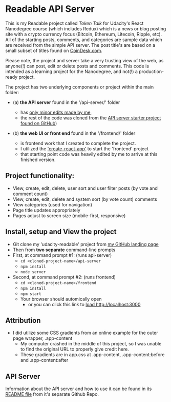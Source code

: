 # Readable API Server

This is my Readable project called *Token Talk* for Udacity's React Nanodegree course
(which includes Redux) which is a news or blog posting site with a crypto currency
focus (Bitcoin, Ethereum, Litecoin, Ripple, etc).  All of the starting posts, comments,
and categories are sample data which are received from the simple API server. The post title's
are based on a small subset of titles found on [CoinDesk.com](https://www.coindesk.com/).

Please note, the project and server take a very trusting view of the web, as anyone(!) can post, edit
or delete posts and comments. This code is intended as a learning project for the Nanodegree,
and not(!) a production-ready project.

The project has two underlying components or project within the main folder:

* (a) **the API server** found in the '/api-server/' folder
    * has <u>only minor edits made by me</u>,
    * the rest of the code was cloned from the [API server starter project found on GitHub](https://github.com/udacity/reactnd-project-readable-starter))

* (b) **the web UI or front end** found in the '/frontend/' folder
    * is frontend work that I created to complete the project.
    * I utilized the ['create-react-app'](https://github.com/facebookincubator/create-react-app) to start the 'frontend' project
    * that starting point code was heavily edited by me to arrive at this finished version.


## Project functionality:
* View, create, edit, delete, user sort and user filter posts (by vote and comment count)
* View, create, edit, delete and system sort (by vote count) comments
* View categories (used for navigation)
* Page title updates appropriately
* Pages adjust to screen size (mobile-first, responsive)

## Install, setup and View the project
* Git clone my 'udacity-readable' project from [my GitHub landing page](https://github.com/NewMediaCatalyst)
* Then from **two separate** command-line prompts
* First, at command prompt #1: (runs api-server)
    * `cd <cloned-project-name>/api-server`
    * `npm install`
    * `node server`
* Second, at command prompt #2: (runs frontend)
    * `cd <cloned-project-name>/frontend`
    * `npm install`
    * `npm start`
    * Your browser should automically open
        * or you can click this link to [load http://localhost:3000](http://localhost:3000)

## Attribution
* I did utilize some CSS gradients from an online example for the outer page wrapper, .app-content
    * My computer crashed in the middle of this project, so I was unable to find the original URL to properly give credit here.
    * These gradients are in app.css at .app-content, .app-content:before and .app-content:after

## API Server

Information about the API server and how to use it can be found in its [README file](https://github.com/udacity/reactnd-project-readable-starter/blob/master/api-server/README.md) from it's separate Github Repo.
